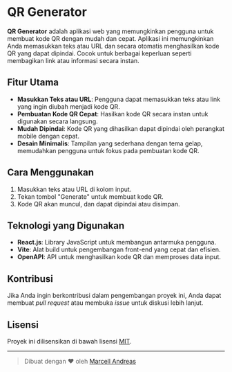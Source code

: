 # QR Generator

**QR Generator** adalah aplikasi web yang memungkinkan pengguna untuk membuat kode QR dengan mudah dan cepat. Aplikasi ini memungkinkan Anda memasukkan teks atau URL dan secara otomatis menghasilkan kode QR yang dapat dipindai. Cocok untuk berbagai keperluan seperti membagikan link atau informasi secara instan.

## Fitur Utama

- **Masukkan Teks atau URL**: Pengguna dapat memasukkan teks atau link yang ingin diubah menjadi kode QR.
- **Pembuatan Kode QR Cepat**: Hasilkan kode QR secara instan untuk digunakan secara langsung.
- **Mudah Dipindai**: Kode QR yang dihasilkan dapat dipindai oleh perangkat mobile dengan cepat.
- **Desain Minimalis**: Tampilan yang sederhana dengan tema gelap, memudahkan pengguna untuk fokus pada pembuatan kode QR.

## Cara Menggunakan

1. Masukkan teks atau URL di kolom input.
2. Tekan tombol "Generate" untuk membuat kode QR.
3. Kode QR akan muncul, dan dapat dipindai atau disimpan.

## Teknologi yang Digunakan

- **React.js**: Library JavaScript untuk membangun antarmuka pengguna.
- **Vite**: Alat build untuk pengembangan front-end yang cepat dan efisien.
- **OpenAPI**: API untuk menghasilkan kode QR dan memproses data input.

## Kontribusi

Jika Anda ingin berkontribusi dalam pengembangan proyek ini, Anda dapat membuat _pull request_ atau membuka _issue_ untuk diskusi lebih lanjut.

## Lisensi

Proyek ini dilisensikan di bawah lisensi [MIT](LICENSE).

---

> Dibuat dengan ❤️ oleh [Marcell Andreas](https://www.linkedin.com/in/marcell-andreas)
